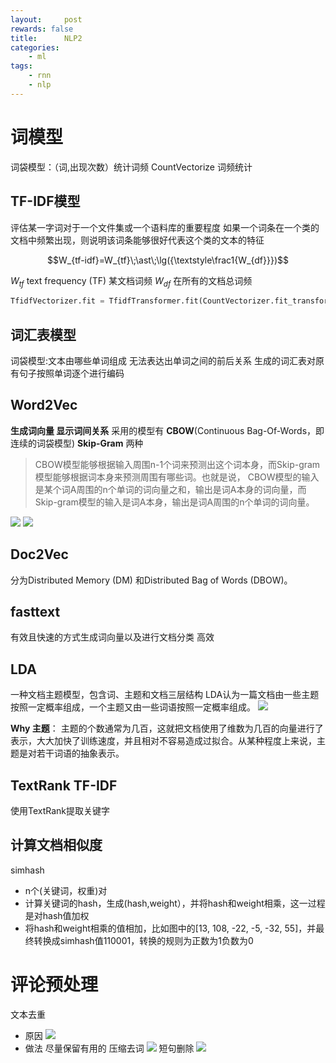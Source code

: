 ```yaml
---
layout:     post
rewards: false
title:      NLP2
categories:
    - ml
tags:
    - rnn
    - nlp
---
```

# 词模型
词袋模型：（词,出现次数）统计词频 CountVectorize 词频统计
## TF-IDF模型 
评估某一字词对于一个文件集或一个语料库的重要程度
如果一个词条在一个类的文档中频繁出现，则说明该词条能够很好代表这个类的文本的特征

$$W_{tf-idf}=W_{tf}\;\ast\;\lg({\textstyle\frac1{W_{df}}})$$

$W_{tf}$ text frequency (TF) 某文档词频
$W_{df}$ 在所有的文档总词频
```python
TfidfVectorizer.fit = TfidfTransformer.fit(CountVectorizer.fit_transform)
```
## 词汇表模型
词袋模型:文本由哪些单词组成 无法表达出单词之间的前后关系
生成的词汇表对原有句子按照单词逐个进行编码
  
## Word2Vec
**生成词向量 显示词间关系** 采用的模型有
**CBOW**(Continuous Bag-Of-Words，即连续的词袋模型)
**Skip-Gram** 两种
>  CBOW模型能够根据输入周围n-1个词来预测出这个词本身，而Skip-gram模型能够根据词本身来预测周围有哪些词。也就是说，
CBOW模型的输入是某个词A周围的n个单词的词向量之和，输出是词A本身的词向量，而Skip-gram模型的输入是词A本身，输出是词A周围的n个单词的词向量。

<span class='gp-2'>
    <img src='https://ws4.sinaimg.cn/large/006tNbRwgy1fwhe09lsy8j31kw17m41r.jpg' />
    <img src='https://ws4.sinaimg.cn/large/006tNbRwgy1fwhe0qcca2j31i816677i.jpg' />
</span>

## Doc2Vec
分为Distributed Memory (DM) 和Distributed Bag of Words (DBOW)。

## fasttext
有效且快速的方式生成词向量以及进行文档分类 高效

## LDA
一种文档主题模型，包含词、主题和文档三层结构
LDA认为一篇文档由一些主题按照一定概率组成，一个主题又由一些词语按照一定概率组成。
![](https://ws1.sinaimg.cn/large/006tNbRwgy1fwhe6wdvx7j30s208q74b.jpg)

**Why 主题**：
主题的个数通常为几百，这就把文档使用了维数为几百的向量进行了表示，大大加快了训练速度，并且相对不容易造成过拟合。从某种程度上来说，主题是对若干词语的抽象表示。
  
## TextRank TF-IDF
使用TextRank提取关键字

## 计算文档相似度
simhash
- n个(关键词，权重)对
- 计算关键词的hash，生成(hash,weight），并将hash和weight相乘，这一过程是对hash值加权
- 将hash和weight相乘的值相加，比如图中的[13, 108, -22, -5, -32, 55]，并最终转换成simhash值110001，转换的规则为正数为1负数为0

# 评论预处理
文本去重
- 原因
![](https://ws2.sinaimg.cn/large/006tNbRwgy1fwhe5dmzd5j31kw0o4wix.jpg)
- 做法
  尽量保留有用的
压缩去词
![](https://ws4.sinaimg.cn/large/006tNbRwgy1fwhe5fgvqkj31kw0jqdih.jpg)
短句删除
![](https://ws2.sinaimg.cn/large/006tNbRwgy1fwhe5imzzmj31kw097gmh.jpg)
